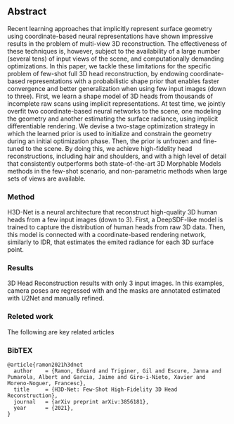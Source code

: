## Abstract

Recent learning approaches that implicitly represent surface geometry using coordinate-based neural representations have shown impressive results in the problem of multi-view 3D reconstruction. The effectiveness of these techniques is, however, subject to the availability of a large number (several tens) of input views of the scene, and computationally demanding optimizations. In this paper, we tackle these limitations for the specific problem of few-shot full 3D head reconstruction, by endowing coordinate-based representations with a probabilistic shape prior that enables faster convergence and better generalization when using few input images (down to three). First, we learn a shape model of 3D heads from thousands of incomplete raw scans using implicit representations. At test time, we jointly overfit two coordinate-based neural networks to the scene, one modeling the geometry and another estimating the surface radiance, using implicit differentiable rendering. We devise a two-stage optimization strategy in which the learned prior is used to initialize and constrain the geometry during an initial optimization phase. Then, the prior is unfrozen and fine-tuned to the scene. By doing this, we achieve high-fidelity head reconstructions, including hair and shoulders, and with a high level of detail that consistently outperforms both state-of-the-art 3D Morphable Models methods in the few-shot scenario, and non-parametric methods when large sets of views are available.


### Method

H3D-Net is a neural architecture that reconstruct high-quality 3D human heads from a few input images (down to 3). First, a DeepSDF-like model is trained to capture the distribution of human heads from raw 3D data. Then, this model is connected with a coordinate-based rendering network, similarly to IDR, that estimates the emited radiance for each 3D surface point.

### Results

3D Head Reconstruction results with only 3 input images. In this examples, camera poses are regressed with and the masks are annotated estimated with U2Net and manually refined.

### Releted work

The following are key related articles

### BibTEX

```
@article{ramon2021h3dnet
  author    = {Ramon, Eduard and Triginer, Gil and Escure, Janna and Pumarola, Albert and Garcia, Jaime and Giro-i-Nieto, Xavier and Moreno-Noguer, Francesc},
  title     = {H3D-Net: Few-Shot High-Fidelity 3D Head Reconstruction},
  journal   = {arXiv preprint arXiv:3856181},
  year      = {2021},
}
```

